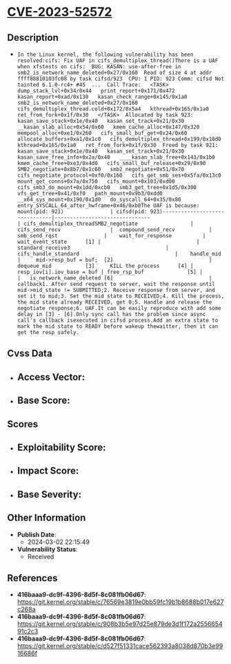 
# [CVE-2023-52572](https://cve.mitre.org/cgi-bin/cvename.cgi?name=CVE-2023-52572)

## Description

- `In the Linux kernel, the following vulnerability has been resolved:cifs: Fix UAF in cifs_demultiplex_thread()There is a UAF when xfstests on cifs:  BUG: KASAN: use-after-free in smb2_is_network_name_deleted+0x27/0x160  Read of size 4 at addr ffff88810103fc08 by task cifsd/923  CPU: 1 PID: 923 Comm: cifsd Not tainted 6.1.0-rc4+ #45  ...  Call Trace:   <TASK>   dump_stack_lvl+0x34/0x44   print_report+0x171/0x472   kasan_report+0xad/0x130   kasan_check_range+0x145/0x1a0   smb2_is_network_name_deleted+0x27/0x160   cifs_demultiplex_thread.cold+0x172/0x5a4   kthread+0x165/0x1a0   ret_from_fork+0x1f/0x30   </TASK>  Allocated by task 923:   kasan_save_stack+0x1e/0x40   kasan_set_track+0x21/0x30   __kasan_slab_alloc+0x54/0x60   kmem_cache_alloc+0x147/0x320   mempool_alloc+0xe1/0x260   cifs_small_buf_get+0x24/0x60   allocate_buffers+0xa1/0x1c0   cifs_demultiplex_thread+0x199/0x10d0   kthread+0x165/0x1a0   ret_from_fork+0x1f/0x30  Freed by task 921:   kasan_save_stack+0x1e/0x40   kasan_set_track+0x21/0x30   kasan_save_free_info+0x2a/0x40   ____kasan_slab_free+0x143/0x1b0   kmem_cache_free+0xe3/0x4d0   cifs_small_buf_release+0x29/0x90   SMB2_negotiate+0x8b7/0x1c60   smb2_negotiate+0x51/0x70   cifs_negotiate_protocol+0xf0/0x160   cifs_get_smb_ses+0x5fa/0x13c0   mount_get_conns+0x7a/0x750   cifs_mount+0x103/0xd00   cifs_smb3_do_mount+0x1dd/0xcb0   smb3_get_tree+0x1d5/0x300   vfs_get_tree+0x41/0xf0   path_mount+0x9b3/0xdd0   __x64_sys_mount+0x190/0x1d0   do_syscall_64+0x35/0x80   entry_SYSCALL_64_after_hwframe+0x46/0xb0The UAF is because: mount(pid: 921)               | cifsd(pid: 923)-------------------------------|-------------------------------                               | cifs_demultiplex_threadSMB2_negotiate                 | cifs_send_recv                |  compound_send_recv           |   smb_send_rqst               |    wait_for_response          |     wait_event_state      [1] |                               |  standard_receive3                               |   cifs_handle_standard                               |    handle_mid                               |     mid->resp_buf = buf;  [2]                               |     dequeue_mid           [3]     KILL the process      [4] |    resp_iov[i].iov_base = buf | free_rsp_buf              [5] |                               |   is_network_name_deleted [6]                               |   callback1. After send request to server, wait the response until    mid->mid_state != SUBMITTED;2. Receive response from server, and set it to mid;3. Set the mid state to RECEIVED;4. Kill the process, the mid state already RECEIVED, get 0;5. Handle and release the negotiate response;6. UAF.It can be easily reproduce with add some delay in [3] - [6].Only sync call has the problem since async call's callback isexecuted in cifsd process.Add an extra state to mark the mid state to READY before wakeup thewaitter, then it can get the resp safely.`

## Cvss Data

- **Access Vector**:
  - 
- **Base Score**:
  - 

## Scores

- **Exploitability Score**:
  - 
- **Impact Score**:
  - 
- **Base Severity**:
  - 

## Other Information

- **Publish Date**:
  - 2024-03-02 22:15:49
- **Vulnerability Status**:
  - Received

## References

- **416baaa9-dc9f-4396-8d5f-8c081fb06d67**: https://git.kernel.org/stable/c/76569e3819e0bb59fc19b1b8688b017e627c268a
- **416baaa9-dc9f-4396-8d5f-8c081fb06d67**: https://git.kernel.org/stable/c/908b3b5e97d25e879de3d1f172a255665491c2c3
- **416baaa9-dc9f-4396-8d5f-8c081fb06d67**: https://git.kernel.org/stable/c/d527f51331cace562393a8038d870b3e9916686f
